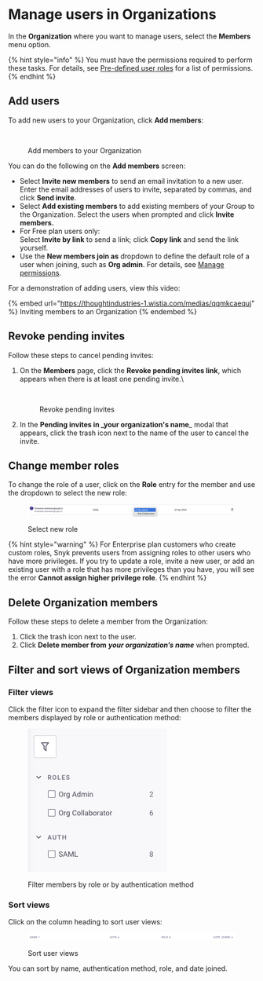 # Manage users in Organizations

In the **Organization** where you want to manage users, select the **Members** menu option.

{% hint style="info" %}
You must have the permissions required to perform these tasks. For details, see [Pre-defined user roles](../../user-roles/pre-defined-roles.md) for a list of permissions.
{% endhint %}

## Add users

To add new users to your Organization, click **Add members**:

<div align="left"><figure><img src="../../../.gitbook/assets/Screen Shot 2022-02-24 at 12.51.45 PM.png" alt=""><figcaption><p>Add members to your Organization</p></figcaption></figure></div>

You can do the following on the **Add members** screen:

* Select **Invite new members** to send an email invitation to a new user. Enter the email addresses of users to invite, separated by commas, and click **Send invite**.
* Select **Add existing members** to add existing members of your Group to the Organization. Select the users when prompted and click **Invite members.**
* For Free plan users only:\
  Select **Invite by link** to send a link; click **Copy link** and send the link yourself.
* Use the **New members join as** dropdown to define the default role of a user when joining, such as **Org admin**. For details, see [Manage permissions](../../user-roles/pre-defined-roles.md).

For a demonstration of adding users, view this video:

{% embed url="https://thoughtindustries-1.wistia.com/medias/qqmkcaequj" %}
Inviting members to an Organization
{% endembed %}

## Revoke pending invites

Follow these steps to cancel pending invites:

1.  On the **Members** page, click the **Revoke pending invites link**, which appears when there is at least one pending invite.\


    <figure><img src="../../../.gitbook/assets/Revoke.png" alt=""><figcaption><p>Revoke pending invites</p></figcaption></figure>
2. In the **Pending invites in \_your organization's name**\_ modal that appears, click the trash icon next to the name of the user to cancel the invite.

## Change member roles

To change the role of a user, click on the **Role** entry for the member and use the dropdown to select the new role:

<figure><img src="../../../.gitbook/assets/org-member-change-role.png" alt=""><figcaption><p>Select new role</p></figcaption></figure>

{% hint style="warning" %}
For Enterprise plan customers who create custom roles, Snyk prevents users from assigning roles to other users who have more privileges. If you try to update a role, invite a new user, or add an existing user with a role that has more privileges than you have, you will see the error **Cannot assign higher privilege role**.
{% endhint %}

## Delete Organization members

Follow these steps to delete a member from the Organization:

1. Click the trash icon next to the user.
2. Click **Delete member from** _**your organization’s name**_ when prompted.

## Filter and sort views of Organization members

### Filter views

Click the filter icon to expand the filter sidebar and then choose to filter the members displayed by role or authentication method:

<div align="left"><figure><img src="../../../.gitbook/assets/org-member-filters.png" alt=""><figcaption><p>Filter members by role or by authentication method</p></figcaption></figure></div>

### Sort views

Click on the column heading to sort user views:

<figure><img src="../../../.gitbook/assets/org-member-column-sort.png" alt=""><figcaption><p>Sort user views</p></figcaption></figure>

You can sort by name, authentication method, role, and date joined.
